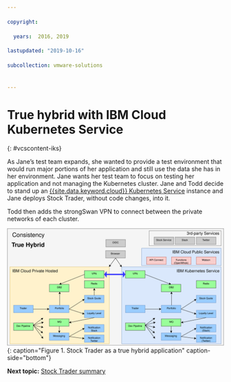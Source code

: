 ```yaml
---

copyright:

  years:  2016, 2019

lastupdated: "2019-10-16"

subcollection: vmware-solutions


---
```


# True hybrid with IBM Cloud Kubernetes Service
{: #vcscontent-iks}

As Jane’s test team expands, she wanted to provide a test environment
that would run major portions of her application and still use the data she has
in her environment. Jane wants her test team to focus on testing
her application and not managing the Kubernetes cluster. Jane and Todd decide to stand up an [{{site.data.keyword.cloud}} Kubernetes
Service](https://www.ibm.com/cloud/container-service) instance and Jane
deploys Stock Trader, without code changes, into it.

Todd then adds the strongSwan VPN to connect between the private
networks of each cluster.

![Stock Trader as a true hybrid application](../../images/vcscontent-truehybrid.svg "Stock Trader as a true hybrid application"){: caption="Figure 1. Stock Trader as a true hybrid application" caption-side="bottom"}

**Next topic:** [Stock Trader summary](/docs/services/vmwaresolutions?topic=vmware-solutions-vcscontent-summary)
